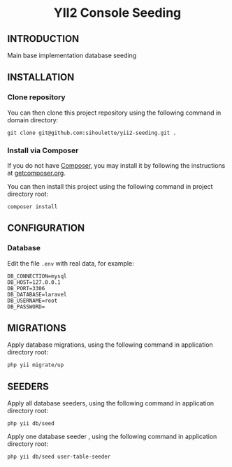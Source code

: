 <h1 align="center">YII2 Console Seeding</h1>

INTRODUCTION
------------
Main base implementation database seeding

INSTALLATION
------------
### Clone repository
You can then clone this project repository using the following command in domain directory:
~~~
git clone git@github.com:sihoulette/yii2-seeding.git . 
~~~

### Install via Composer
If you do not have [Composer](http://getcomposer.org/), you may install it by following the instructions
at [getcomposer.org](http://getcomposer.org/doc/00-intro.md#installation-nix).

You can then install this project using the following command in project directory root:
~~~
composer install
~~~

CONFIGURATION
-------------

### Database
Edit the file `.env` with real data, for example:

```dotenv
DB_CONNECTION=mysql
DB_HOST=127.0.0.1
DB_PORT=3306
DB_DATABASE=laravel
DB_USERNAME=root
DB_PASSWORD=
```

MIGRATIONS
-------------
Apply database migrations, using the following command in application directory root:
~~~
php yii migrate/up
~~~

SEEDERS
-------------
Apply all database seeders, using the following command in application directory root:
~~~
php yii db/seed
~~~

Apply one database seeder , using the following command in application directory root:
~~~
php yii db/seed user-table-seeder
~~~